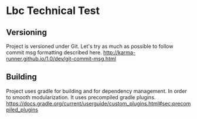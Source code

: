 # Lbc Technical Test

## Versioning 
Project is versioned under Git.
Let's try as much as possible to follow commit msg formatting described here. http://karma-runner.github.io/1.0/dev/git-commit-msg.html


## Building
Project uses gradle for building and for dependency management.
In order to smooth modularization. It uses precompiled gradle plugins.
https://docs.gradle.org/current/userguide/custom_plugins.html#sec:precompiled_plugins
